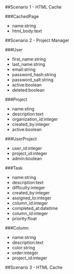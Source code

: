 ##Scenario 1 - HTML Cache

###CachedPage

*	name:string
*	html_body:text




##Scenario 2 - Project Manager

###User

*	first_name:string
*	last_name:string
*	email:string
*	password_hash:string
*	password_salt:string
*	active:boolean
*	deleted:boolean

###Project

*	name:sting
*	description:text
*	organization_id:integer
*	created_by:integer
*	active:boolean

###UserProject

*	user_id:integer
*	project_id:integer
*	admin:boolean

###Task

*	name:string
*	description:text
*	difficulty:integer
*	created_by:integer
*	assigned_to:integer
*	column_id:integer
*	completed_at:datetime
*	column_id:integer
*	priority:float

###Column

*	name:string
*	description:text
*	color:string
*	order:integer
*	project_id:integer



##Scenario 3 - HTML Cache

###